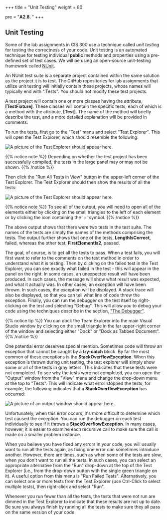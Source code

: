 +++
title = "Unit Testing"
weight = 80

pre = "<b>A2.8. </b>"
+++

## Unit Testing

Some of the lab assignments in CIS 300 use a technique called *unit testing* for testing the correctness of your code. Unit testing is an automated technique for testing individual **public** methods and properties using a pre-defined set of test cases. We will be using an open-source unit-testing framework called [NUnit](http://nunit.org/). 

An NUnit test suite is a separate project contained within the same solution as the project it is to test. The GitHub repositories for lab assignments that utilize unit testing will initially contain these projects, whose names will typically end with ".Tests". You should not modify these test projects.

A test project will contain one or more classes having the attribute, **\[TestFixture\]**. These classes will contain the specific tests, each of which is a method with the attribute, **\[Test\]**. The name of the method will briefly describe the test, and a more detailed explanation will be provided in comments.

To run the tests, first go to the
"Test" menu and select "Test Explorer". This will open the Test
Explorer, which should resemble the following:

![A picture of the Test Explorer should appear
here.](test-explorer.png)

{{% notice note %}}
Depending on whether the test project has been successfully compiled, the tests in the large panel may or may not be shown.
{{% /notice %}}

Then click the "Run All Tests in View" button in the upper-left corner of the Test Explorer. The Test Explorer should then show the results of all the tests:

![A picture of the Test Explorer should appear here.](test-explorer-results.png)

{{% notice note %}}
To see all of the output, you will need to open all of the elements either by
clicking on the small triangles to the left of each element or by clicking the icon containing the '+' symbol.
{{% /notice %}}

The above output shows that there were two tests in the test suite. The names of the tests are simply the names of the methods comprising the tests. The output further shows that one of the tests, **LengthIsCorrect**, failed, whereas the other test, **FirstElementIs2**, passed.

The goal, of course, is to get all the tests to pass. When a test
fails, you will first want to refer to the comments on the test method
in order to understand what it is testing. Then by clicking on the
failed test in the Test Explorer, you can see exactly what failed in
the test - this will appear in the panel on the right. In some cases,
an unexpected result will have been produced. In such cases, the
message will show what result was expected, and what it actually
was. In other cases, an exception will have been thrown. In such
cases, the exception will be displayed. A stack trace will also be
displayed, so that you can tell what line of code threw the
exception. Finally, you can run the debugger on the test itself by
right-clicking on the test and selecting "Debug". This will allow you
to debug your code using the techniques describe in the section, ["The
Debugger"](/appendix/vs/debugger).

{{% notice tip %}}
You can dock the Team Explorer into the main Visual Studio window by
clicking on the small triangle in the far upper-right corner of the
window and selecting either "Dock" or "Dock as Tabbed Document".
{{% /notice %}}

One potential error deserves special mention. Sometimes code will
throw an exception that cannot be caught by a **try-catch** block. By
far the most common of these exceptions is the
**StackOverflowException**. When this exception is thrown during unit
testing, the test explorer will simply show some or all of the tests
in gray letters. This indicates that these tests were not
completed. To see why the tests were not completed, you can open the
"Output" window from the "View" menu and change the drop-down menu at the top to
"Tests". This will indicate what error stopped the tests; for example,
the following indicates that a **StackOverflowException** has
occurred:

![A picture of an output window should appear here.](StackOverflowException.png)

Unfortunately, when this error occurs, it's more difficult to determine which test caused the exception. You can run the debugger on each test individually to see if it throws a **StackOverflowException**. In many cases, however, it is easier to examine each recursive call to make sure the call is made on a smaller problem instance.

When you believe you have fixed any errors in your code, you will
usually want to run all the tests again, as fixing one error can
sometimes introduce another. However, there are times, such as when
some of the tests are slow, when you don't want to run all the
tests. In such cases, you can select an appropriate alternative from
the "Run" drop-down at the top of the Test Explorer (i.e., from the
drop-down button with the single green triangle on it). A useful option from this menu is "Run Failed Tests". Alternatively, you can select one or more tests from the Test Explorer (use Ctrl-Click to select multiple tests), then right-click and select "Run".

Whenever you run fewer than all the tests, the tests that were not run
are dimmed in the Test Explorer to indicate that these results are not
up to date. Be sure you always finish by running all the tests to make sure they all pass on the same version of your code.

<!--
Though it is not required for CIS 300, you might wish to experiment with unit testing on your homework assignments. In what follows, we will briefly introduce the construction of your own unit-test suites. We make no attempt here to be comprehensive - for more information, refer to the [NUnit Documentation Wiki](https://github.com/nunit/docs/wiki).

If you are using your own machine, you will first need to make sure you have installed the two Visual Studio extensions listed at the top of this page. To create a test project within a solution, go to the Solution Explorer, right-click on the solution (i.e., the top line), and select "Add-\>New Project...". In the panel on the left, under "Visual C#", select "Test". Then in the large panel on the right, select "NUnit 3 Unit Test Project". At the bottom, select an appropriate name for the project, and click "OK". This will create a test project containing the class file, **TestClass.cs**, which you may rename if you wish. This class is initialized with a trivial test method, which you may either remove or edit.

In order to allow your test project to access the project it is to test, you will need to add to your test project a reference to the project it will test. First, however, you need to correct a problem with the way Visual Studio creates the test project. In the Solution Explorer, double-click on "Properties" within the project you wish to test. Take note of the .NET Framework version that appears under "Target framework:". Now return to the Solution Explorer, and double-click "Properties" with your test project. Under "Target framework:", change the version to match the version for the project you wish to test, and click "Yes" in the resulting dialog. Return once more to the Solution Explorer, right-click on the test project name, and select "Add-\>Reference...". In the resulting dialog, click on "Projects" on the left, click the check box next to the project you wish to test, and click "OK".

You are now ready to begin writing your tests. Each test should be a single method having the **\[Test\]** attribute and an empty parameter list. Each method will need to contain code to set up and conduct a single test for the code in your project. Once you have collected all the output from the test, you will need to check its correctness. Within NUnit 3, this is typically done with the **static** method **Assert.That**. There are several overloads for this method, but the one we will discuss takes two parameters. The first is the output that you wish to check - it may be of any type. The second is a *constraint* that specifies a condition that the first parameter must satisfy in order to be correct.

Constraints are typically generated using one of the **static** classes **Is** or **Has**. For example, the **Is** class has a method **EqualTo** that takes an **object** as its only parameter, and returns a constraint that specifies equality to the given object. Thus, we can assert that the **int** variable `n` has a value of 10 with the following statement:

```C#
Assert.That(n, Is.EqualTo(10));
```

Each constraint contains the properties **And** and **Or**, which can be used to combine constraints logically. For example, we can assert that 0 ≤ n ≤ 10 as follows:

```C#
Assert.That(n, Is.GreaterThanOrEqualTo(0).And.LessThanOrEqualTo(10));
```

There is also a property **Not**, both in the **Is** class and in the objects returned by the **And** and **Or** properties. For example:

```C#
Assert.That(n, Is.Not.InRange(0, 10).And.Not.InRange(100, 200));
```

All of the constraints available are documented at <https://github.com/nunit/docs/wiki/Constraints>. The constraints on that page are listed by their names; however, the names themselves are rarely used in writing assertions in test code. Because the names are descriptive, it is usually easy to find the one you want. Once you have found it, click on the link for documentation on how to use it. Pay attention to how it is used with **Is** or **Has**. It is usually not hard to express the assertion you need.

When writing tests, it is possible to include multiple assertions within the same method. If one of the assertions fails, none of the subsequent assertions is checked. It is usually best, however, to include only one assertion within each method.

-->
